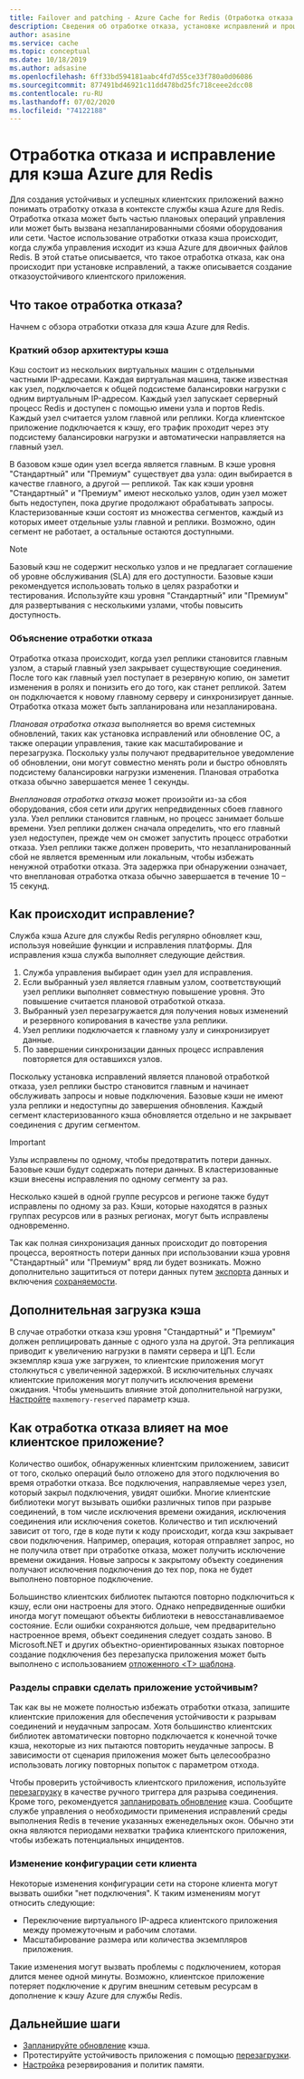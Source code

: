 ```yaml
---
title: Failover and patching - Azure Cache for Redis (Отработка отказа и исправление в службе "Кэш Azure для Redis")
description: Сведения об отработке отказа, установке исправлений и процессе обновления кэша Azure для Redis.
author: asasine
ms.service: cache
ms.topic: conceptual
ms.date: 10/18/2019
ms.author: adsasine
ms.openlocfilehash: 6ff33bd594181aabc4fd7d55ce33f780a0d06086
ms.sourcegitcommit: 877491bd46921c11dd478bd25fc718ceee2dcc08
ms.contentlocale: ru-RU
ms.lasthandoff: 07/02/2020
ms.locfileid: "74122188"
---
```

# <a name="failover-and-patching-for-azure-cache-for-redis"></a>Отработка отказа и исправление для кэша Azure для Redis

Для создания устойчивых и успешных клиентских приложений важно понимать отработку отказа в контексте службы кэша Azure для Redis. Отработка отказа может быть частью плановых операций управления или может быть вызвана незапланированными сбоями оборудования или сети. Частое использование отработки отказа кэша происходит, когда служба управления исходит из кэша Azure для двоичных файлов Redis. В этой статье описывается, что такое отработка отказа, как она происходит при установке исправлений, а также описывается создание отказоустойчивого клиентского приложения.

## <a name="what-is-a-failover"></a>Что такое отработка отказа?

Начнем с обзора отработки отказа для кэша Azure для Redis.

### <a name="a-quick-summary-of-cache-architecture"></a>Краткий обзор архитектуры кэша

Кэш состоит из нескольких виртуальных машин с отдельными частными IP-адресами. Каждая виртуальная машина, также известная как узел, подключается к общей подсистеме балансировки нагрузки с одним виртуальным IP-адресом. Каждый узел запускает серверный процесс Redis и доступен с помощью имени узла и портов Redis. Каждый узел считается узлом главной или реплики. Когда клиентское приложение подключается к кэшу, его трафик проходит через эту подсистему балансировки нагрузки и автоматически направляется на главный узел.

В базовом кэше один узел всегда является главным. В кэше уровня "Стандартный" или "Премиум" существует два узла: один выбирается в качестве главного, а другой — репликой. Так как кэши уровня "Стандартный" и "Премиум" имеют несколько узлов, один узел может быть недоступен, пока другие продолжают обрабатывать запросы. Кластеризованные кэши состоят из множества сегментов, каждый из которых имеет отдельные узлы главной и реплики. Возможно, один сегмент не работает, а остальные остаются доступными.

> [!NOTE]
> Базовый кэш не содержит несколько узлов и не предлагает соглашение об уровне обслуживания (SLA) для его доступности. Базовые кэши рекомендуется использовать только в целях разработки и тестирования. Используйте кэш уровня "Стандартный" или "Премиум" для развертывания с несколькими узлами, чтобы повысить доступность.

### <a name="explanation-of-a-failover"></a>Объяснение отработки отказа

Отработка отказа происходит, когда узел реплики становится главным узлом, а старый главный узел закрывает существующие соединения. После того как главный узел поступает в резервную копию, он заметит изменения в ролях и понизить его до того, как станет репликой. Затем он подключается к новому главному серверу и синхронизирует данные. Отработка отказа может быть запланирована или незапланирована.

*Плановая отработка отказа* выполняется во время системных обновлений, таких как установка исправлений или обновление ОС, а также операции управления, такие как масштабирование и перезагрузка. Поскольку узлы получают предварительное уведомление об обновлении, они могут совместно менять роли и быстро обновлять подсистему балансировки нагрузки изменения. Плановая отработка отказа обычно завершается менее 1 секунды.

*Внеплановая отработка отказа* может произойти из-за сбоя оборудования, сбоя сети или других непредвиденных сбоев главного узла. Узел реплики становится главным, но процесс занимает больше времени. Узел реплики должен сначала определить, что его главный узел недоступен, прежде чем он сможет запустить процесс отработки отказа. Узел реплики также должен проверить, что незапланированный сбой не является временным или локальным, чтобы избежать ненужной отработки отказа. Эта задержка при обнаружении означает, что внеплановая отработка отказа обычно завершается в течение 10 – 15 секунд.

## <a name="how-does-patching-occur"></a>Как происходит исправление?

Служба кэша Azure для службы Redis регулярно обновляет кэш, используя новейшие функции и исправления платформы. Для исправления кэша служба выполняет следующие действия.

1. Служба управления выбирает один узел для исправления.
1. Если выбранный узел является главным узлом, соответствующий узел реплики выполняет совместную повышение уровня. Это повышение считается плановой отработкой отказа.
1. Выбранный узел перезагружается для получения новых изменений и резервного копирования в качестве узла реплики.
1. Узел реплики подключается к главному узлу и синхронизирует данные.
1. По завершении синхронизации данных процесс исправления повторяется для оставшихся узлов.

Поскольку установка исправлений является плановой отработкой отказа, узел реплики быстро становится главным и начинает обслуживать запросы и новые подключения. Базовые кэши не имеют узла реплики и недоступны до завершения обновления. Каждый сегмент кластеризованного кэша обновляется отдельно и не закрывает соединения с другим сегментом.

> [!IMPORTANT]
> Узлы исправлены по одному, чтобы предотвратить потери данных. Базовые кэши будут содержать потери данных. В кластеризованные кэши внесены исправления по одному сегменту за раз.

Несколько кэшей в одной группе ресурсов и регионе также будут исправлены по одному за раз.  Кэши, которые находятся в разных группах ресурсов или в разных регионах, могут быть исправлены одновременно.

Так как полная синхронизация данных происходит до повторения процесса, вероятность потери данных при использовании кэша уровня "Стандартный" или "Премиум" вряд ли будет возникать. Можно дополнительно защититься от потери данных путем [экспорта](cache-how-to-import-export-data.md#export) данных и включения [сохраняемости](cache-how-to-premium-persistence.md).

## <a name="additional-cache-load"></a>Дополнительная загрузка кэша

В случае отработки отказа кэш уровня "Стандартный" и "Премиум" должен реплицировать данные с одного узла на другой. Эта репликация приводит к увеличению нагрузки в памяти сервера и ЦП. Если экземпляр кэша уже загружен, то клиентские приложения могут столкнуться с увеличенной задержкой. В исключительных случаях клиентские приложения могут получить исключения времени ожидания. Чтобы уменьшить влияние этой дополнительной нагрузки, [Настройте](cache-configure.md#memory-policies) `maxmemory-reserved` параметр кэша.

## <a name="how-does-a-failover-affect-my-client-application"></a>Как отработка отказа влияет на мое клиентское приложение?

Количество ошибок, обнаруженных клиентским приложением, зависит от того, сколько операций было отложено для этого подключения во время отработки отказа. Все подключения, направляемые через узел, который закрыл подключения, увидят ошибки. Многие клиентские библиотеки могут вызывать ошибки различных типов при разрыве соединений, в том числе исключения времени ожидания, исключения соединения или исключения сокетов. Количество и тип исключений зависит от того, где в коде пути к коду происходит, когда кэш закрывает свои подключения. Например, операция, которая отправляет запрос, но не получила ответ при отработке отказа, может получить исключение времени ожидания. Новые запросы к закрытому объекту соединения получают исключения подключения до тех пор, пока не будет выполнено повторное подключение.

Большинство клиентских библиотек пытаются повторно подключиться к кэшу, если они настроены для этого. Однако непредвиденные ошибки иногда могут помещают объекты библиотеки в невосстанавливаемое состояние. Если ошибки сохраняются дольше, чем предварительно настроенное время, объект соединения следует создать заново. В Microsoft.NET и других объектно-ориентированных языках повторное создание подключения без перезапуска приложения может быть выполнено с использованием [отложенного \<T\> шаблона](https://gist.github.com/JonCole/925630df72be1351b21440625ff2671f#reconnecting-with-lazyt-pattern).

### <a name="how-do-i-make-my-application-resilient"></a>Разделы справки сделать приложение устойчивым?

Так как вы не можете полностью избежать отработки отказа, запишите клиентские приложения для обеспечения устойчивости к разрывам соединений и неудачным запросам. Хотя большинство клиентских библиотек автоматически повторно подключается к конечной точке кэша, некоторые из них пытаются повторить неудачные запросы. В зависимости от сценария приложения может быть целесообразно использовать логику повторных попыток с параметром отхода.

Чтобы проверить устойчивость клиентского приложения, используйте [перезагрузку](cache-administration.md#reboot) в качестве ручного триггера для разрыва соединения. Кроме того, рекомендуется [запланировать обновление](cache-administration.md#schedule-updates) кэша. Сообщите службе управления о необходимости применения исправлений среды выполнения Redis в течение указанных еженедельных окон. Обычно эти окна являются периодами нехватки трафика клиентского приложения, чтобы избежать потенциальных инцидентов.

### <a name="client-network-configuration-changes"></a>Изменение конфигурации сети клиента

Некоторые изменения конфигурации сети на стороне клиента могут вызвать ошибки "нет подключения". К таким изменениям могут относить следующие:

- Переключение виртуального IP-адреса клиентского приложения между промежуточным и рабочим слотами.
- Масштабирование размера или количества экземпляров приложения.

Такие изменения могут вызвать проблемы с подключением, которая длится менее одной минуты. Возможно, клиентское приложение потеряет подключение к другим внешним сетевым ресурсам в дополнение к кэшу Azure для службы Redis.

## <a name="next-steps"></a>Дальнейшие шаги

- [Запланируйте обновление](cache-administration.md#schedule-updates) кэша.
- Протестируйте устойчивость приложения с помощью [перезагрузки](cache-administration.md#reboot).
- [Настройка](cache-configure.md#memory-policies) резервирования и политик памяти.
